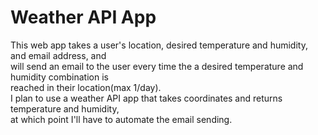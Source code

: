 # Weather API App

This web app takes a user's location, desired temperature and humidity, and email address, and  
will send an email to the user every time the a desired temperature and humidity combination is  
reached in their location(max 1/day).  
I plan to use a weather API app that takes coordinates and returns temperature and humidity,  
at which point I'll have to automate the email sending.  